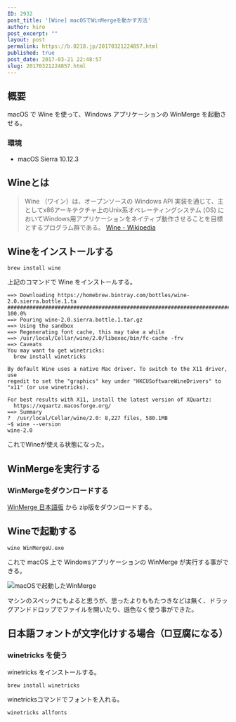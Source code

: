 ```yaml
---
ID: 2932
post_title: '[Wine] macOSでWinMergeを動かす方法'
author: hiro
post_excerpt: ""
layout: post
permalink: https://b.0218.jp/20170321224857.html
published: true
post_date: 2017-03-21 22:48:57
slug: 20170321224857.html
---
```

## 概要
macOS で Wine を使って、Windows アプリケーションの WinMerge を起動させる。

### 環境
* macOS Sierra 10.12.3

## Wineとは
> Wine （ワイン）は、オープンソースの Windows API 実装を通じて、主としてx86アーキテクチャ上のUnix系オペレーティングシステム (OS) においてWindows用アプリケーションをネイティブ動作させることを目標とするプログラム群である。
[Wine - Wikipedia](https://ja.wikipedia.org/wiki/Wine)

## Wineをインストールする
```language-bash
brew install wine
```
上記のコマンドで Wine をインストールする。

```language-bash
==> Downloading https://homebrew.bintray.com/bottles/wine-2.0.sierra.bottle.1.ta
######################################################################## 100.0%
==> Pouring wine-2.0.sierra.bottle.1.tar.gz
==> Using the sandbox
==> Regenerating font cache, this may take a while
==> /usr/local/Cellar/wine/2.0/libexec/bin/fc-cache -frv
==> Caveats
You may want to get winetricks:
  brew install winetricks

By default Wine uses a native Mac driver. To switch to the X11 driver, use
regedit to set the "graphics" key under "HKCUSoftwareWineDrivers" to
"x11" (or use winetricks).

For best results with X11, install the latest version of XQuartz:
  https://xquartz.macosforge.org/
==> Summary
?  /usr/local/Cellar/wine/2.0: 8,227 files, 580.1MB
~$ wine --version
wine-2.0
```
これでWineが使える状態になった。

## WinMergeを実行する
### WinMergeをダウンロードする
[WinMerge 日本語版](http://www.geocities.co.jp/SiliconValley-SanJose/8165/winmerge.html) から zip版をダウンロードする。

## Wineで起動する
```language-bash
wine WinMergeU.exe
```

これで macOS 上で Windowsアプリケーションの WinMerge が実行する事ができる。

![macOSで起動したWinMerge](https://i.imgur.com/mth29Km.png)

マシンのスペックにもよると思うが、思ったよりももたつきなどは無く、ドラッグアンドドロップでファイルを開いたり、遜色なく使う事ができた。

## 日本語フォントが文字化けする場合（□豆腐になる）

### winetricks を使う

winetricks をインストールする。
```language-bash
brew install winetricks
```

winetricksコマンドでフォントを入れる。
```language-bash
winetricks allfonts
```
